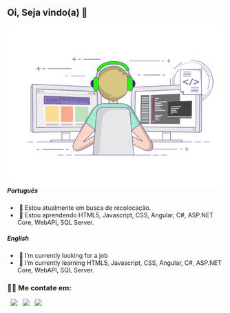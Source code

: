 ## Oi, Seja vindo(a) 👋

<img align="right" alt="GIF" src="https://raw.githubusercontent.com/devSouvik/devSouvik/master/gif3.gif" width="500"/>

##### Português
- &nbsp;🔭 Estou atualmente em busca de recolocação.
- &nbsp;🌱 Estou aprendendo HTML5, Javascript, CSS, Angular, C#, ASP.NET Core, WebAPI, SQL Server.


##### English
- &nbsp;🔭 I’m currently looking for a job
- &nbsp;🌱 I’m currently learning HTML5, Javascript, CSS, Angular, C#, ASP.NET Core, WebAPI, SQL Server.




<h3> 🤝🏻 Me contate em: </h3>
<p align="center">

&nbsp; <a href="https://www.instagram.com/cristianosm91/" target="_blank" rel="noopener noreferrer"><img src="https://upload.wikimedia.org/wikipedia/commons/thumb/5/58/Instagram-Icon.png/1025px-Instagram-Icon.png" width="50" /></a>
&nbsp; <a href="https://www.linkedin.com/in/cristianosm91/" target="_blank" rel="noopener noreferrer"><img src="https://upload.wikimedia.org/wikipedia/commons/thumb/e/e9/Linkedin_icon.svg/1024px-Linkedin_icon.svg.png" width="50" /></a>
&nbsp; <a href="mailto:cristianosm91@outlook.com" target="_blank" rel="noopener noreferrer"><img src="https://www.pngfind.com/pngs/m/53-538229_outlook-calendar-icon-outlook-icon-png-transparent-png.png"  width="50" /></a>
</p>
